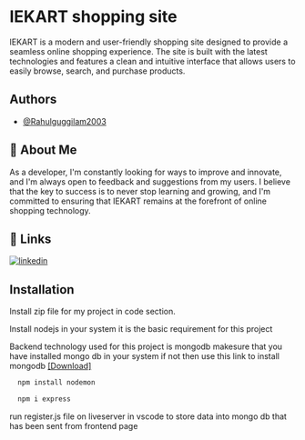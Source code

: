 
# IEKART shopping site

IEKART is a modern and user-friendly shopping site designed to provide a seamless online shopping experience. The site is built with the latest technologies and features a clean and intuitive interface that allows users to easily browse, search, and purchase products.


## Authors

- [@Rahulguggilam2003](https://github.com/Rahulguggilam2003)


## 🚀 About Me
As a developer, I'm constantly looking for ways to improve and innovate, and I'm always open to feedback and suggestions from my users. I believe that the key to success is to never stop learning and growing, and I'm committed to ensuring that IEKART remains at the forefront of online shopping technology.


## 🔗 Links

[![linkedin](https://img.shields.io/badge/linkedin-0A66C2?style=for-the-badge&logo=linkedin&logoColor=white)](https://www.linkedin.com/in/gsairahul/)



## Installation

Install zip file for my project in code section.

Install nodejs in your system it is the basic requirement for this project

Backend technology used for this project is mongodb makesure that you have installed mongo db in your system if not then use this link to install mongodb [[Download]](https://www.mongodb.com/try/download/community)

```bash
  npm install nodemon
```
```bash
  npm i express
```

  run register.js file on liveserver in vscode to 
  store data  into mongo db that has been sent from frontend page 

